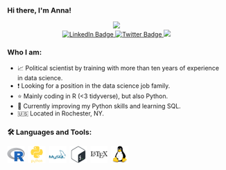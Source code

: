 ### Hi there, I'm Anna!

<div id="header" align="center">
  <img src="https://giffiles.alphacoders.com/136/136399.gif" width="200"/>
</div>


<div id="badges" align="center">
  <a href="https://www.linkedin.com/in/annawalsdorff/">
    <img src="https://img.shields.io/badge/LinkedIn-blue?style=for-the-badge&logo=linkedin&logoColor=white" alt="LinkedIn Badge"/>
  </a>
  <a href="https://twitter.com/ffrodslaw">
    <img src="https://img.shields.io/badge/Twitter-blue?style=for-the-badge&logo=twitter&logoColor=white" alt="Twitter Badge"/>
  </a>
    <a href="mailto:anna.walsdorff@pm.me">
    <img src="https://img.shields.io/badge/ProtonMail-8B89CC?style=for-the-badge&logo=protonmail&logoColor=white"/>
  </a>
</div>


### Who I am:
- :chart_with_upwards_trend: Political scientist by training with more than ten years of experience in data science. 
- :heavy_exclamation_mark: Looking for a position in the data science job family.
- :star: Mainly coding in R (<3 tidyverse), but also Python.
- :school: Currently improving my Python skills and learning SQL.
- :us: Located in Rochester, NY.


### :hammer_and_wrench: Languages and Tools:
  <div>
    <img src="https://github.com/devicons/devicon/blob/master/icons/r/r-original.svg" title="R" alt="R" width="40" height="40"/>&nbsp;
    <img src="https://github.com/devicons/devicon/blob/master/icons/python/python-plain-wordmark.svg" title="Python" alt="Python" width="40" height="40"/>&nbsp;
    <img src="https://github.com/devicons/devicon/blob/master/icons/mysql/mysql-plain-wordmark.svg" title="MySQL"  alt="MySQL" width="40" height="40"/>&nbsp;
     <img src="https://github.com/devicons/devicon/blob/master/icons/bash/bash-original.svg" title="Bash"  alt="Bash" width="40" height="40"/>&nbsp;
     <img src="https://github.com/devicons/devicon/blob/master/icons/latex/latex-original.svg" title="LaTeX"  alt="LaTeX" width="40" height="40"/>&nbsp;
     <img src="https://github.com/devicons/devicon/blob/master/icons/linux/linux-original.svg" title="Linux"  alt="Linux" width="40" height="40"/>&nbsp;

  </div>

